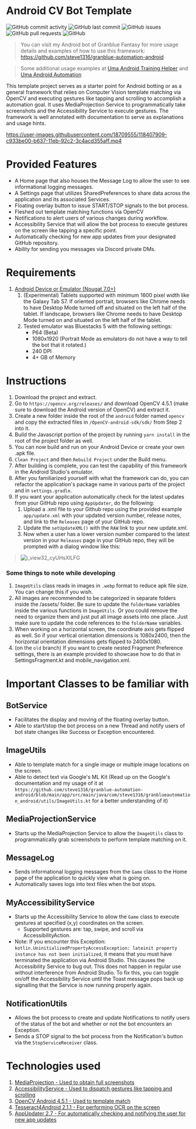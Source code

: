 # Android CV Bot Template

![GitHub commit activity](https://img.shields.io/github/commit-activity/m/steve1316/android-cv-bot-template?logo=GitHub) ![GitHub last commit](https://img.shields.io/github/last-commit/steve1316/android-cv-bot-template?logo=GitHub) ![GitHub issues](https://img.shields.io/github/issues/steve1316/android-cv-bot-template?logo=GitHub) ![GitHub pull requests](https://img.shields.io/github/issues-pr/steve1316/android-cv-bot-template?logo=GitHub) ![GitHub](https://img.shields.io/github/license/steve1316/android-cv-bot-template?logo=GitHub)

> You can visit my Android bot of Granblue Fantasy for more usage details and examples of how to use this framework: https://github.com/steve1316/granblue-automation-android

> Some additional usage examples at [Uma Android Training Helper](https://github.com/steve1316/uma-android-training-helper) and [Uma Android Automation](https://github.com/steve1316/uma-android-automation)

This template project serves as a starter point for Android botting or as a general framework that relies on Computer Vision template matching via OpenCV and executing gestures like tapping and scrolling to accomplish a automation goal. It uses MediaProjection Service to programmatically take screenshots and the Accessibility Service to execute gestures. The framework is well annotated with documentation to serve as explanations and usage hints.

https://user-images.githubusercontent.com/18709555/118407909-c933be00-b637-11eb-92c2-3c4acd355aff.mp4

# Provided Features

-   A Home page that also houses the Message Log to allow the user to see informational logging messages.
-   A Settings page that utilizes SharedPreferences to share data across the application and its associated Services.
-   Floating overlay button to issue START/STOP signals to the bot process.
-   Fleshed out template matching functions via OpenCV
-   Notifications to alert users of various changes during workflow.
-   Accessibility Service that will allow the bot process to execute gestures on the screen like tapping a specific point.
-   Automatically checking for new app updates from your designated GitHub repository.
-   Ability for sending you messages via Discord private DMs.

# Requirements

1. [Android Device or Emulator (Nougat 7.0+)](https://developer.android.com/about/versions)
    1. (Experimental) Tablets supported with minimum 1600 pixel width like the Galaxy Tab S7. If oriented portrait, browsers like Chrome needs to have Desktop Mode turned off and situated on the left half of the tablet. If landscape, browsers like Chrome needs to have Desktop Mode turned on and situated on the left half of the tablet.
    2. Tested emulator was Bluestacks 5 with the following settings:
        - P64 (Beta)
        - 1080x1920 (Portrait Mode as emulators do not have a way to tell the bot that it rotated.)
        - 240 DPI
        - 4+ GB of Memory

# Instructions

1. Download the project and extract.
2. Go to `https://opencv.org/releases/` and download OpenCV 4.5.1 (make sure to download the Android version of OpenCV) and extract it.
3. Create a new folder inside the root of the `android` folder named `opencv` and copy the extracted files in `/OpenCV-android-sdk/sdk/` from Step 2 into it.
4. Build the Javascript portion of the project by running `yarn install` in the root of the project folder as well.
5. You can now build and run on your Android Device or create your own .apk file.
6. `Clean Project` and then `Rebuild Project` under the Build menu.
7. After building is complete, you can test the capability of this framework in the Android Studio's emulator.
8. After you familiarized yourself with what the framework can do, you can refactor the application's package name in various parts of the project and in `settings.gradle`.
9. If you want your application automatically check for the latest updates from your GitHub repo using `AppUpdater`, do the following:
    1. Upload a .xml file to your Github repo using the provided example `app/update.xml` with your updated version number, release notes, and link to the `Releases` page of your GitHub repo.
    2. Update the `setUpdateXML()` with the `RAW` link to your new update.xml.
    3. Now when a user has a lower version number compared to the latest version in your `Releases` page in your GitHub repo, they will be prompted with a dialog window like this:

> ![i_view32_cyUHsXlLFG](https://user-images.githubusercontent.com/18709555/125871637-0a803f09-fbc3-49b9-ae39-1a77cf64bbf3.png)

### Some things to note while developing

1. `ImageUtils` class reads in images in `.webp` format to reduce apk file size. You can change this if you wish.
2. All images are recommended to be categorized in separate folders inside the /assets/ folder. Be sure to update the `folderName` variables inside the various functions in `ImageUtils`. Or you could remove the need to organize them and just put all image assets into one place. Just make sure to update the code references to the `folderName` variables.
3. When working on a horizontal screen, the coordinate axis gets flipped as well. So if your vertical orientation dimensions is 1080x2400, then the horizontal orientation dimensions gets flipped to 2400x1080.
4. (on the `old` branch) If you want to create nested Fragment Preference settings, there is an example provided to showcase how to do that in SettingsFragment.kt and mobile_navigation.xml.

# Important Classes to be familiar with

## BotService

-   Facilitates the display and moving of the floating overlay button.
-   Able to start/stop the bot process on a new Thread and notify users of bot state changes like Success or Exception encountered.

## ImageUtils

-   Able to template match for a single image or multiple image locations on the screen.
-   Able to detect text via Google's ML Kit (Read up on the Google's documentation and my usage of it at `https://github.com/steve1316/granblue-automation-android/blob/main/app/src/main/java/com/steve1316/granblueautomation_android/utils/ImageUtils.kt` for a better understanding of it)

## MediaProjectionService

-   Starts up the MediaProjection Service to allow the `ImageUtils` class to programmatically grab screenshots to perform template matching on it.

## MessageLog

-   Sends informational logging messages from the `Game` class to the Home page of the application to quickly view what is going on.
-   Automatically saves logs into text files when the bot stops.

## MyAccessibilityService

-   Starts up the Accessibility Service to allow the `Game` class to execute gestures at specified (x,y) coordinates on the screen.
    -   Supported gestures are: tap, swipe, and scroll via AccessibilityAction.
-   Note: If you encounter this Exception: `kotlin.UninitializedPropertyAccessException: lateinit property instance has not been initialized`, it means that you must have terminated the application via Android Studio. This causes the Accessibility Service to bug out. This does not happen in regular use without interference from Android Studio. To fix this, you can toggle on/off the Accessibility Service until the Toast message pops back up signalling that the Service is now running properly again.

## NotificationUtils

-   Allows the bot process to create and update Notifications to notify users of the status of the bot and whether or not the bot encounters an Exception.
-   Sends a STOP signal to the bot process from the Notification's button via the `StopServiceReceiver` class.

# Technologies used

1. [MediaProjection - Used to obtain full screenshots](https://developer.android.com/reference/android/media/projection/MediaProjection)
2. [AccessibilityService - Used to dispatch gestures like tapping and scrolling](https://developer.android.com/reference/android/accessibilityservice/AccessibilityService)
3. [OpenCV Android 4.5.1 - Used to template match](https://opencv.org/releases/)
4. [Tesseract4Android 2.1.1 - For performing OCR on the screen](https://github.com/adaptech-cz/Tesseract4Android)
5. [AppUpdater 2.7 - For automatically checking and notifying the user for new app updates](https://github.com/javiersantos/AppUpdater)
